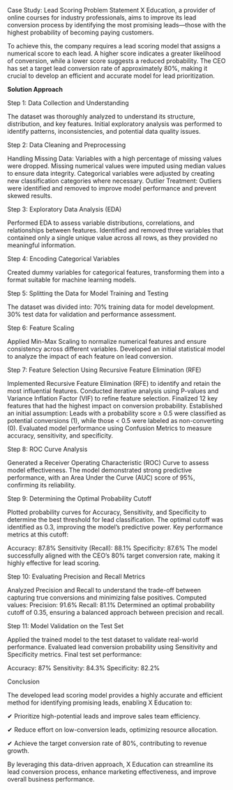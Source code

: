 Case Study: Lead Scoring Problem Statement
X Education, a provider of online courses for industry professionals, aims to improve its lead conversion process by identifying the most promising leads—those with the highest probability of becoming paying customers.

To achieve this, the company requires a lead scoring model that assigns a numerical score to each lead. A higher score indicates a greater likelihood of conversion, while a lower score suggests a reduced probability. The CEO has set a target lead conversion rate of approximately 80%, making it crucial to develop an efficient and accurate model for lead prioritization.

**Solution Approach**

Step 1: Data Collection and Understanding

The dataset was thoroughly analyzed to understand its structure, distribution, and key features.
Initial exploratory analysis was performed to identify patterns, inconsistencies, and potential data quality issues.

Step 2: Data Cleaning and Preprocessing

Handling Missing Data:
Variables with a high percentage of missing values were dropped.
Missing numerical values were imputed using median values to ensure data integrity.
Categorical variables were adjusted by creating new classification categories where necessary.
Outlier Treatment:
Outliers were identified and removed to improve model performance and prevent skewed results.

Step 3: Exploratory Data Analysis (EDA)

Performed EDA to assess variable distributions, correlations, and relationships between features.
Identified and removed three variables that contained only a single unique value across all rows, as they provided no meaningful information.

Step 4: Encoding Categorical Variables

Created dummy variables for categorical features, transforming them into a format suitable for machine learning models.

Step 5: Splitting the Data for Model Training and Testing

The dataset was divided into:
70% training data for model development.
30% test data for validation and performance assessment.

Step 6: Feature Scaling

Applied Min-Max Scaling to normalize numerical features and ensure consistency across different variables.
Developed an initial statistical model to analyze the impact of each feature on lead conversion.

Step 7: Feature Selection Using Recursive Feature Elimination (RFE)

Implemented Recursive Feature Elimination (RFE) to identify and retain the most influential features.
Conducted iterative analysis using P-values and Variance Inflation Factor (VIF) to refine feature selection.
Finalized 12 key features that had the highest impact on conversion probability.
Established an initial assumption: Leads with a probability score ≥ 0.5 were classified as potential conversions (1), while those < 0.5 were labeled as non-converting (0).
Evaluated model performance using Confusion Metrics to measure accuracy, sensitivity, and specificity.

Step 8: ROC Curve Analysis

Generated a Receiver Operating Characteristic (ROC) Curve to assess model effectiveness.
The model demonstrated strong predictive performance, with an Area Under the Curve (AUC) score of 95%, confirming its reliability.

Step 9: Determining the Optimal Probability Cutoff

Plotted probability curves for Accuracy, Sensitivity, and Specificity to determine the best threshold for lead classification.
The optimal cutoff was identified as 0.3, improving the model’s predictive power.
Key performance metrics at this cutoff:

Accuracy: 87.8%
Sensitivity (Recall): 88.1%
Specificity: 87.6%
The model successfully aligned with the CEO’s 80% target conversion rate, making it highly effective for lead scoring.

Step 10: Evaluating Precision and Recall Metrics

Analyzed Precision and Recall to understand the trade-off between capturing true conversions and minimizing false positives.
Computed values:
Precision: 91.6%
Recall: 81.1%
Determined an optimal probability cutoff of 0.35, ensuring a balanced approach between precision and recall.

Step 11: Model Validation on the Test Set

Applied the trained model to the test dataset to validate real-world performance.
Evaluated lead conversion probability using Sensitivity and Specificity metrics.
Final test set performance:

Accuracy: 87%
Sensitivity: 84.3%
Specificity: 82.2%

Conclusion

The developed lead scoring model provides a highly accurate and efficient method for identifying promising leads, enabling X Education to:

✔ Prioritize high-potential leads and improve sales team efficiency.

✔ Reduce effort on low-conversion leads, optimizing resource allocation.

✔ Achieve the target conversion rate of 80%, contributing to revenue growth.

By leveraging this data-driven approach, X Education can streamline its lead conversion process, enhance marketing effectiveness, and improve overall business performance.
